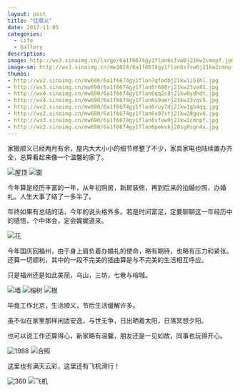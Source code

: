 ```yaml
---
layout: post
title: "住顺义"
date: 2017-11-05
categories:
  - Life
  - Gallery
description: 
image: http://wx3.sinaimg.cn/large/6a1f6674gy1flan6sfvw0j21kw2cmnpf.jpg
image-sm: http://wx3.sinaimg.cn/mw1024/6a1f6674gy1flan6sfvw0j21kw2cmnpf.jpg
thumbs:
- http://wx2.sinaimg.cn/mw690/6a1f6674gy1flan7qfodbj21kw1i51hl.jpg
- http://wx3.sinaimg.cn/mw690/6a1f6674gy1flan6r680rj21kw23ve81.jpg
- http://wx4.sinaimg.cn/mw690/6a1f6674gy1flan6qq2s8j21kw0ydhdt.jpg
- http://wx4.sinaimg.cn/mw690/6a1f6674gy1flan6u9aerj21kw23vqv5.jpg
- http://wx2.sinaimg.cn/mw690/6a1f6674gy1flan6ruy7dj21kw1gb4qq.jpg
- http://wx2.sinaimg.cn/mw690/6a1f6674gy1flan6s07stj21kw28gqv6.jpg
- http://wx3.sinaimg.cn/mw690/6a1f6674gy1flan6sfvw0j21kw2cmnpf.jpg
- http://wx2.sinaimg.cn/mw690/6a1f6674gy1flan6pekvkj20sg0sgn4x.jpg
---
```


家搬顺义已经两月有余，屋内大大小小的细节修整了不少，家具家电也陆续置办齐全，总算看起来像一个温馨的家了。

![屋顶](http://wx2.sinaimg.cn/mw1024/6a1f6674gy1flan7qfodbj21kw1i51hl.jpg)
![窗](http://wx2.sinaimg.cn/mw1024/6a1f6674gy1flan6q1hz3j21kw1yf4qp.jpg)

今年算是经历丰富的一年，从年初购房，新房装修，再到后来的拍婚纱照，办婚礼。人生大事了结了一多半了。

年终如果有总结的话，今年的说头格外多。若是时间富足，定要聊聊这一年经历中的感悟，个中体会，定会娓娓道来。

![花](http://wx1.sinaimg.cn/mw1024/6a1f6674gy1flan6u9aerj21kw23vqv5.jpg)

今年国庆回福州，由于身上肩负着办婚礼的使命，略有期待，也略有压力和紧张。还算一切顺利，其中的一段不完美的插曲算是与不完美的生活相互呼应。

只是福州还是如此美丽，乌山，三坊，七巷与榕城。

![墙](http://wx2.sinaimg.cn/mw1024/6a1f6674gy1flan6ruy7dj21kw1gb4qq.jpg)
![榕树](http://wx2.sinaimg.cn/mw1024/6a1f6674gy1flan6s07stj21kw28gqv6.jpg)
![根](http://wx3.sinaimg.cn/mw1024/6a1f6674gy1flan6sfvw0j21kw2cmnpf.jpg)

毕竟工作北京，生活顺义，节后生活缓解许多。

虽不似在家里那样闲适安逸，与世无争，日出晒着太阳，日落冥想夕阳。

也可以说工作还算得心，新家略有温馨，朋友还是一见如故，同事也玩得开心。

![1988](http://wx1.sinaimg.cn/mw1024/6a1f6674gy1flan6pcv47j20tz16idmk.jpg)
![合照](http://wx2.sinaimg.cn/mw1024/6a1f6674gy1flan6pekvkj20sg0sgn4x.jpg)

这里也有满天云彩，这里还有飞机滑行！

![360](http://wx4.sinaimg.cn/mw1024/6a1f6674gy1flan6qq2s8j21kw0ydhdt.jpg)
![飞机](http://wx3.sinaimg.cn/mw1024/6a1f6674gy1flan6r680rj21kw23ve81.jpg)
